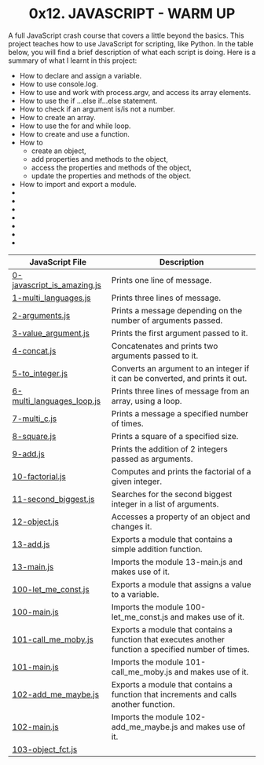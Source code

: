 <h1 align="center"><b>0x12. JAVASCRIPT - WARM UP</b></h1>

A full JavaScript crash course that covers a little beyond the basics. This project teaches how to use JavaScript for scripting, like Python. In the table below, you will find a brief description of what each script is doing. Here is a summary of what I learnt in this project:

<ul>
<li>How to declare and assign a variable.</li>
<li>How to use console.log.</li>
<li>How to use and work with process.argv, and access its array elements.</li>
<li>How to use the if ...else if...else statement.</li>
<li>How to check if an argument is/is not a number.</li>
<li>How to create an array.</li>
<li>How to use the for and while loop.</li>
<li>How to create and use a function.</li>
<li>How to 
<ul>
<li>create an object,</li>
<li>add properties and methods to the object,</li>
<li>access the properties and methods of the object,</li>
<li>update the properties and methods of the object.</li>
</ul></li>
<li>How to import and export a module.</li>
<li></li>
<li></li>
<li></li>
<li></li>
<li></li>
<li></li>
<li></li>
</ul>

|JavaScript File| Description|
|--- |---|
|[0-javascript_is_amazing.js](https://github.com/GM-Samuelstein/alx-higher_level_programming/blob/master/0x12-javascript-warm_up/0-javascript_is_amazing.js)|Prints one line of message.|
|[1-multi_languages.js](https://github.com/GM-Samuelstein/alx-higher_level_programming/blob/master/0x12-javascript-warm_up/1-multi_languages.js)|Prints three lines of message.|
|[2-arguments.js](https://github.com/GM-Samuelstein/alx-higher_level_programming/blob/master/0x12-javascript-warm_up/2-arguments.js)|Prints a message depending on the number of arguments passed.|
|[3-value_argument.js](https://github.com/GM-Samuelstein/alx-higher_level_programming/blob/master/0x12-javascript-warm_up/3-value_argument.js)|Prints the first argument passed to it.|
|[4-concat.js](https://github.com/GM-Samuelstein/alx-higher_level_programming/blob/master/0x12-javascript-warm_up/4-concat.js)|Concatenates and prints two arguments passed to it.|
|[5-to_integer.js](https://github.com/GM-Samuelstein/alx-higher_level_programming/blob/master/0x12-javascript-warm_up/5-to_integer.js)|Converts an argument to an integer if it can be converted, and prints it out.|
|[6-multi_languages_loop.js](https://github.com/GM-Samuelstein/alx-higher_level_programming/blob/master/0x12-javascript-warm_up/6-multi_languages_loop.js)|Prints three lines of message from an array, using a loop.|
|[7-multi_c.js](https://github.com/GM-Samuelstein/alx-higher_level_programming/blob/master/0x12-javascript-warm_up/7-multi_c.js)|Prints a message a specified number of times.|
|[8-square.js](https://github.com/GM-Samuelstein/alx-higher_level_programming/blob/master/0x12-javascript-warm_up/8-square.js)|Prints a square of a specified size.|
|[9-add.js](https://github.com/GM-Samuelstein/alx-higher_level_programming/blob/master/0x12-javascript-warm_up/9-add.js)|Prints the addition of 2 integers passed as arguments.|
|[10-factorial.js](https://github.com/GM-Samuelstein/alx-higher_level_programming/blob/master/0x12-javascript-warm_up/10-factorial.js)|Computes and prints the factorial of a given integer.|
|[11-second_biggest.js](https://github.com/GM-Samuelstein/alx-higher_level_programming/blob/master/0x12-javascript-warm_up/11-second_biggest.js)|Searches for the second biggest integer in a list of arguments.|
|[12-object.js](https://github.com/GM-Samuelstein/alx-higher_level_programming/blob/master/0x12-javascript-warm_up/12-object.js)|Accesses a property of an object and changes it.|
|[13-add.js](https://github.com/GM-Samuelstein/alx-higher_level_programming/blob/master/0x12-javascript-warm_up/13-add.js)|Exports a module that contains a simple addition function.|
|[13-main.js](https://github.com/GM-Samuelstein/alx-higher_level_programming/blob/master/0x12-javascript-warm_up/13-main.js)|Imports the module 13-main.js and makes use of it.|
|[100-let_me_const.js](https://github.com/GM-Samuelstein/alx-higher_level_programming/blob/master/0x12-javascript-warm_up/100-let_me_const.js)|Exports a module that assigns a value to a variable.|
|[100-main.js](https://github.com/GM-Samuelstein/alx-higher_level_programming/blob/master/0x12-javascript-warm_up/100-main.js)|Imports the module 100-let_me_const.js and makes use of it.|
|[101-call_me_moby.js](https://github.com/GM-Samuelstein/alx-higher_level_programming/blob/master/0x12-javascript-warm_up/101-call_me_moby.js)|Exports a module that contains a function that executes another function a specified number of times.|
|[101-main.js](https://github.com/GM-Samuelstein/alx-higher_level_programming/blob/master/0x12-javascript-warm_up/101-main.js)|Imports the module 101-call_me_moby.js and makes use of it.|
|[102-add_me_maybe.js](https://github.com/GM-Samuelstein/alx-higher_level_programming/blob/master/0x12-javascript-warm_up/102-add_me_maybe.js)|Exports a module that contains a function that increments and calls another function.|
|[102-main.js](https://github.com/GM-Samuelstein/alx-higher_level_programming/blob/master/0x12-javascript-warm_up/102-main.js)|Imports the module 102-add_me_maybe.js and makes use of it.|
|[103-object_fct.js](https://github.com/GM-Samuelstein/alx-higher_level_programming/blob/master/0x12-javascript-warm_up/103-object_fct.js)||
